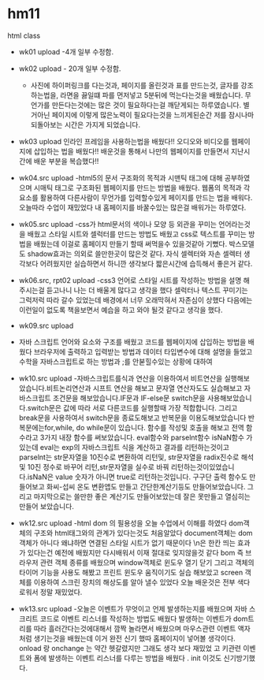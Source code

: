 # hm11
html class


- wk01 upload
  -4개 일부 수정함.
- wk02 upload - 20개 일부 수정함.
  - 사진에 하이퍼링크를 다는것과, 페이지를 올린것과 표를 만드는것, 
    글자를 강조하는법을, 라면을 끓일떄 파를 먼저넣고 5분뒤에 먹는다는것을 배웠습니다.
    무언가를 만든다는것에는 많은 것이 필요하다는걸 깨닫게되는 하루였습니다.
    별거아닌 페이지에 이렇게 많은노력이 필요다는것을 느끼게된순간
    저를 잠시나마 되돌아보는 시간은 가지게 되었습니다.
- wk03 upload 
 인라인 프레임을 사용하는법을 배웠다!!
 오디오와 비디오를 웹페이지에 삽입하는 법을 배웠다!!
 배운것을 통해서 나만의 웹페이지를 만들면서 지난시간에 배운 부분을 복습했다!!

-  wk04.src upload
 -html5의 문서 구조화의 목적과 시맨틱 태그에 대해 공부하였으며
시매틱 태그로 구조화된 웹페이지를 만드는 방법을 배웠다.
웹폼의 목적과 각요소를 활용하여 다른사람이 무언가를 입력할수있게 페이지를 만드는 법을 배워다.
오늘따라 수업이 재밌었다 내 홈페이지를 바꿀수있는 많은걸 배워가는 하루였다.

- wk05.src upload
 -css가 html문서의 색이나 모양 등 외관을 꾸미는 언어라는것을 배웠고  스타일 시트와 
 셀럭터를 만드는 방법도 배웠고 css로 텍스트를 꾸미는 방법을 배웠는데 이걸로 홈페이지
 만들기 할때 써먹을수 있을것같아 기뻤다. 박스모델도 shadow효과는 의외로 쓸만한곳이 
 많은것 같다. 자식 셀렉터와 자손 셀렉터 생각보다 어려웠지만 실습하면서 하니깐
 생각보다 짧은시간에 습득해서 좋은거 같다.
 
- wk06.src, rpt02 upload
 -css3 언어로 스타일 시트를 작성하는 방법을 설명 해주시는걸 듣고나니 나는 더 배울게 많다고 
 생각을 했다 셀럭터나 텍스트 꾸미기는 그럭저럭 따라 갈수 있었는데 배경에서 너무 
 오래막혀서 자존심이 상했다 다음에는 이런일이 없도록 책을보면서 예습을 하고 와야
 될것 같다고 생각을 했다.

- wk09.src upload
 - 자바 스크립트 언어와 요소와 구조를 배웠고 코드를 웹페이지에 삽입하는 방법을 배웠다
 브라우저에 출력하고 입력받는 방법과 데이터 타입변수에 대해 설명을 들었고
 수학을 자바스크립트로 하는 방법과 ;를 안붇힐수있는 상황에 대하여 

- wk10.src upload
 -자바스크립트를식과 연산을 이용하여서 비트연산을 실행해보았습니다.비트논리연산과 시프트 연산을 해보고 문자열 연산자도도 실습해보고 자바스크립트 조건문을 해보았습니다.IF문과 IF-else문 switch문을 사용해보았습니다.switch문은 값에 따라 서로 다른코드를 실행할때 가장 적합합니다. 그리고 break문을 사용하여서 switch문을 종료도해보고 반복문을 이용도해보았습니다 반복문에는for,while, do while문이 있습니다. 함수를 작성및 호출을 해보고 전역 함수라고 3가지 내장 함수를 써보았습니다. eval함수와 parselnt함수 isNaN함수 가있는데 eval는 exp의 자바스크립트 식을 계산하고 결과를 리턴하는것이고 parselnt는 str문자열을 10진수로 변환하여 리턴및, str문자열을 radix진수로 해석및 10진 정수로 바꾸어 리턴,str문자열을 실수로 바꿔 리턴하는것이있었습니다.isNaN은 value 숫자가 아니면 true로 리턴하는것입니다. 구구단 출력 함수도 만들어보고 화씨-섭씨 온도 변환앱도 만들고 간단한계산기등도 만들어보았습니다. 그리고 마지막으로는 쓸만한 좋은 계산기도 만들어보았는데 잘은 못만들고 열심히는 만들어 보았습니다.

- wk12.src upload
 -html dom 의 필용성을 오늘 수업에서 이해를 하였다 dom객체의 구조와 html태그와의 관계가 있다는것도 처음알았다
 document객체는 dom객체가 아니다 왜냐하면 연결된 스타일 시트가 없기 때문이다
  \n은 한칸 띄는 효과가 있다는건 예전에 배웠지만 다시배워서 이재 절대로 잊지않을것 같다
  bom 즉 브라우저 관련 객체 종류를 배웠으며 window객체로 윈도우 열기 닫기 그리고 객체의 타이머 기능을 사용도 해봤고
  프린트 윈도우 움직이기도 실습 해보았고  screen 객체를 이용하여 스크린 장치의 해상도를 알아 낼수 있었다 오늘 배운것은
  전부 색다로워서 정말 재밌었다.
  
 - wk13.src upload
  -오늘은 이벤트가 무엇이고 언제 발생하는지를 배웠으며 자바 스크리트 코드로 이벤트 리스너를 작성하는 방법도 배웠다
  발생하는 이벤트가 dom트리를 따라 흘러간다는것에대해서 깜짝 놀라면서 배웠으며 마우스관련 이벤트 액자처럼 생기는것을
  배웠는데 이거 완전 신기 했따 홈페이지이 넣어볼 생각이다. onload 랑 onchange 는 약간 헷갈렸지만 그래도 생각 보다 재밌었 고 키관련 이벤트와 폼에 발생하는 이벤트 리스너를 다루는 방법을 배웠다 . init 이것도 신기방기했다.
